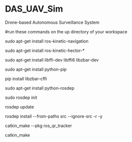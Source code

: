 # DAS_UAV_Sim
Drone-based Autonomous Surveillance System


#run these commands on the up directory of your workspace

sudo apt-get install ros-kinetic-navigation

sudo apt-get install ros-kinetic-hector-*

sudo apt-get install libffi-dev libffi6 libzbar-dev

sudo apt-get install python-pip

pip install libzbar-cffi

sudo apt-get install python-rosdep

sudo rosdep init

rosdep update

rosdep install --from-paths src --ignore-src -r -y

catkin_make --pkg ros_qr_tracker

catkin_make
